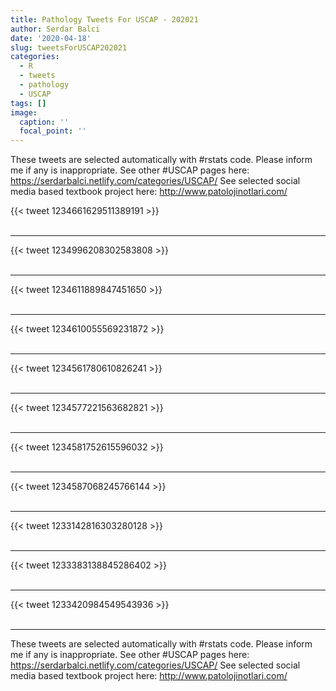 ```yaml
---
title: Pathology Tweets For USCAP - 202021
author: Serdar Balci
date: '2020-04-18'
slug: tweetsForUSCAP202021
categories:
  - R
  - tweets
  - pathology
  - USCAP
tags: []
image:
  caption: ''
  focal_point: ''
---
```



These tweets are selected automatically with #rstats code. Please inform me if any is inappropriate.
See other #USCAP pages here: https://serdarbalci.netlify.com/categories/USCAP/ 
See selected social media based textbook project here: http://www.patolojinotlari.com/

{{< tweet 1234661629511389191 >}}
<br>
<br>
<hr>
{{< tweet 1234996208302583808 >}}
<br>
<br>
<hr>
{{< tweet 1234611889847451650 >}}
<br>
<br>
<hr>
{{< tweet 1234610055569231872 >}}
<br>
<br>
<hr>
{{< tweet 1234561780610826241 >}}
<br>
<br>
<hr>
{{< tweet 1234577221563682821 >}}
<br>
<br>
<hr>
{{< tweet 1234581752615596032 >}}
<br>
<br>
<hr>
{{< tweet 1234587068245766144 >}}
<br>
<br>
<hr>
{{< tweet 1233142816303280128 >}}
<br>
<br>
<hr>
{{< tweet 1233383138845286402 >}}
<br>
<br>
<hr>
{{< tweet 1233420984549543936 >}}
<br>
<br>
<hr>


These tweets are selected automatically with #rstats code. Please inform me if any is inappropriate.
See other #USCAP pages here: https://serdarbalci.netlify.com/categories/USCAP/ 
See selected social media based textbook project here: http://www.patolojinotlari.com/
